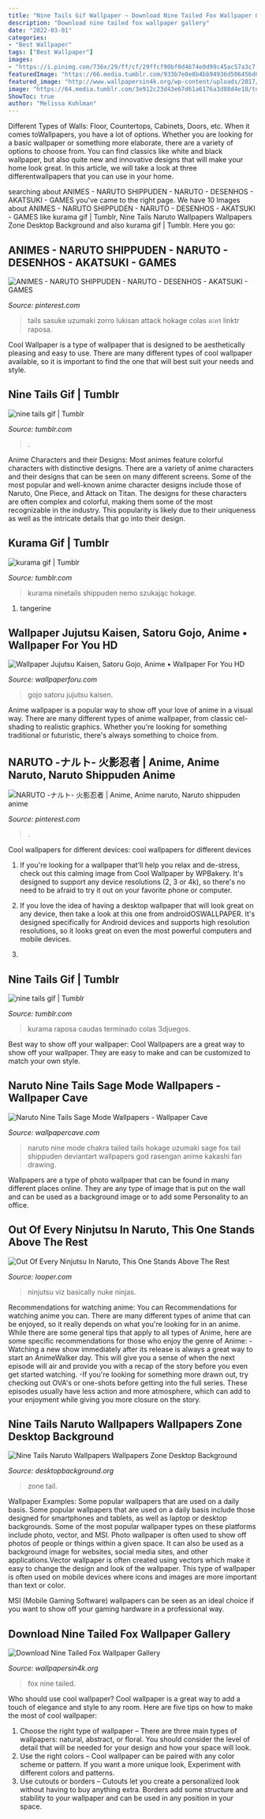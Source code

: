 ```yaml
---
title: "Nine Tails Gif Wallpaper ~ Download Nine Tailed Fox Wallpaper Gallery"
description: "Download nine tailed fox wallpaper gallery"
date: "2022-03-01"
categories:
- "Best Wallpaper"
tags: ["Best Wallpaper"]
images:
- "https://i.pinimg.com/736x/29/ff/cf/29ffcf90bf0d4674e0d99c45ac57a3c7.jpg"
featuredImage: "https://66.media.tumblr.com/933b7e0e8b4bb94936d506456d043cc3/tumblr_o8i5h60GfV1u9aqcno1_500.gifv"
featured_image: "http://www.wallpapersin4k.org/wp-content/uploads/2017/04/Nine-Tailed-Fox-Wallpaper-11.jpg"
image: "https://64.media.tumblr.com/3e912c23d43e67d61a6176a3d88d4e18/tumblr_ow760nwdiE1rqe0rbo1_540.gifv"
ShowToc: true
author: "Melissa Kuhlman"
---
```



Different Types of Walls: Floor, Countertops, Cabinets, Doors, etc.
When it comes toWallpapers, you have a lot of options. Whether you are looking for a basic wallpaper or something more elaborate, there are a variety of options to choose from. You can find classics like white and black wallpaper, but also quite new and innovative designs that will make your home look great. In this article, we will take a look at three differentwallpapers that you can use in your home.

	

		
searching about ANIMES - NARUTO SHIPPUDEN - NARUTO - DESENHOS - AKATSUKI - GAMES you've came to the right page. We have 10 Images about ANIMES - NARUTO SHIPPUDEN - NARUTO - DESENHOS - AKATSUKI - GAMES like kurama gif | Tumblr, Nine Tails Naruto Wallpapers Wallpapers Zone Desktop Background and also kurama gif | Tumblr. Here you go:
		
    
## ANIMES - NARUTO SHIPPUDEN - NARUTO - DESENHOS - AKATSUKI - GAMES

<img loading=lazy src="https://i.pinimg.com/736x/a5/9d/ae/a59daed5c81625456df389dc9d480dd9.jpg" onerror="this.onerror=null;this.src='https://tse1.mm.bing.net/th?id=OIP.WdPtP_Hu3EppuXl7KrzsQAHaNK&amp;pid=15.1';" alt="ANIMES - NARUTO SHIPPUDEN - NARUTO - DESENHOS - AKATSUKI - GAMES">

_Source: pinterest.com_

>tails sasuke uzumaki zorro lukisan attack hokage colas ละคร linktr raposa. 

	

Cool Wallpaper is a type of wallpaper that is designed to be aesthetically pleasing and easy to use. There are many different types of cool wallpaper available, so it is important to find the one that will best suit your needs and style.

    
## Nine Tails Gif | Tumblr

<img loading=lazy src="https://66.media.tumblr.com/933b7e0e8b4bb94936d506456d043cc3/tumblr_o8i5h60GfV1u9aqcno1_500.gifv" onerror="this.onerror=null;this.src='https://tse1.mm.bing.net/th?id=OIP.o_ze8VSUwCJOhhIQJ4mPRgHaDX&amp;pid=15.1';" alt="nine tails gif | Tumblr">

_Source: tumblr.com_

>. 

	

Anime Characters and their Designs: Most animes feature colorful characters with distinctive designs.
There are a variety of anime characters and their designs that can be seen on many different screens. Some of the most popular and well-known anime character designs include those of Naruto, One Piece, and Attack on Titan. The designs for these characters are often complex and colorful, making them some of the most recognizable in the industry. This popularity is likely due to their uniqueness as well as the intricate details that go into their design.

    
## Kurama Gif | Tumblr

<img loading=lazy src="https://64.media.tumblr.com/3e912c23d43e67d61a6176a3d88d4e18/tumblr_ow760nwdiE1rqe0rbo1_540.gifv" onerror="this.onerror=null;this.src='https://tse2.mm.bing.net/th?id=OIP.90jFTN8JkzmWIn4o2ECRXAHaDo&amp;pid=15.1';" alt="kurama gif | Tumblr">

_Source: tumblr.com_

>kurama ninetails shippuden nemo szukając hokage. 

	

1. tangerine 

    
## Wallpaper Jujutsu Kaisen, Satoru Gojo, Anime • Wallpaper For You HD

<img loading=lazy src="https://wallpaperforu.com/wp-content/uploads/2021/06/Wallpaper-Jujutsu-Kaisen-Satoru-Gojo-Anime-2846x1600px34-scaled.jpg" onerror="this.onerror=null;this.src='https://tse4.mm.bing.net/th?id=OIP.USWazH-2gYO6i6IVpjW4nAHaEK&amp;pid=15.1';" alt="Wallpaper Jujutsu Kaisen, Satoru Gojo, Anime • Wallpaper For You HD">

_Source: wallpaperforu.com_

>gojo satoru jujutsu kaisen. 

	

Anime wallpaper is a popular way to show off your love of anime in a visual way. There are many different types of anime wallpaper, from classic cel-shading to realistic graphics. Whether you're looking for something traditional or futuristic, there's always something to choice from.

    
## NARUTO -ナルト- 火影忍者 | Anime, Anime Naruto, Naruto Shippuden Anime

<img loading=lazy src="https://i.pinimg.com/736x/29/ff/cf/29ffcf90bf0d4674e0d99c45ac57a3c7.jpg" onerror="this.onerror=null;this.src='https://tse1.mm.bing.net/th?id=OIP.T1iq78taMYD3mwjU-ChGpwHaKe&amp;pid=15.1';" alt="NARUTO -ナルト- 火影忍者 | Anime, Anime naruto, Naruto shippuden anime">

_Source: pinterest.com_

>. 

	

Cool wallpapers for different devices:
cool wallpapers for different devices 

1. If you're looking for a wallpaper that'll help you relax and de-stress, check out this calming image from Cool Wallpaper by WPBakery. It's designed to support any device resolutions (2, 3 or 4k), so there's no need to be afraid to try it out on your favorite phone or computer.

2. If you love the idea of having a desktop wallpaper that will look great on any device, then take a look at this one from androidOSWALLPAPER. It's designed specifically for Android devices and supports high resolution resolutions, so it looks great on even the most powerful computers and mobile devices.

3.

    
## Nine Tails Gif | Tumblr

<img loading=lazy src="https://68.media.tumblr.com/d13c42303747b4ea892c70c286605a8b/tumblr_n5m86ngln81tt07tao1_500.gif" onerror="this.onerror=null;this.src='https://tse3.mm.bing.net/th?id=OIP.z9FLah-IcjCutcXtqmE_vQHaG_&amp;pid=15.1';" alt="nine tails gif | Tumblr">

_Source: tumblr.com_

>kurama raposa caudas terminado colas 3djuegos. 

	

Best way to show off your wallpaper:
Cool Wallpapers are a great way to show off your wallpaper. They are easy to make and can be customized to match your own style.

    
## Naruto Nine Tails Sage Mode Wallpapers - Wallpaper Cave

<img loading=lazy src="https://wallpapercave.com/wp/wp2664928.jpg" onerror="this.onerror=null;this.src='https://tse3.mm.bing.net/th?id=OIP.gxhGq5y-qgwqsMNoB2yEfgHaLc&amp;pid=15.1';" alt="Naruto Nine Tails Sage Mode Wallpapers - Wallpaper Cave">

_Source: wallpapercave.com_

>naruto nine mode chakra tailed tails hokage uzumaki sage fox tail shippuden deviantart wallpapers god rasengan anime kakashi fan drawing. 

	



Wallpapers are a type of photo wallpaper that can be found in many different places online. They are any type of image that is put on the wall and can be used as a background image or to add some Personality to an office.

    
## Out Of Every Ninjutsu In Naruto, This One Stands Above The Rest

<img loading=lazy src="https://www.looper.com/img/gallery/out-of-every-ninjutsu-in-naruto-this-one-stands-above-the-rest/the-tailed-beast-bomb-is-basically-a-nuke-for-ninjas-1629821157.jpg" onerror="this.onerror=null;this.src='https://tse1.mm.bing.net/th?id=OIP.AgNfXoUPz5OlVdnCwHqYEwHaEK&amp;pid=15.1';" alt="Out Of Every Ninjutsu In Naruto, This One Stands Above The Rest">

_Source: looper.com_

>ninjutsu viz basically nuke ninjas. 

	

Recommendations for watching anime: You can
Recommendations for watching anime you can. There are many different types of anime that can be enjoyed, so it really depends on what you're looking for in an anime. While there are some general tips that apply to all types of Anime, here are some specific recommendations for those who enjoy the genre of Anime: 
-Watching a new show immediately after its release is always a great way to start an AnimeWalker day. This will give you a sense of when the next episode will air and provide you with a recap of the story before you even get started watching. 
-If you're looking for something more drawn out, try checking out OVA's or one-shots before getting into the full series. These episodes usually have less action and more atmosphere, which can add to your enjoyment while giving you more closure on the story.

    
## Nine Tails Naruto Wallpapers Wallpapers Zone Desktop Background

<img loading=lazy src="https://www.desktopbackground.org/download/480x800/2013/08/03/617371_nine-tails-naruto-wallpapers-wallpapers-zone_1360x906_h.png" onerror="this.onerror=null;this.src='https://tse2.mm.bing.net/th?id=OIP._0AGVnsud6ghT284PpRLvgHaMW&amp;pid=15.1';" alt="Nine Tails Naruto Wallpapers Wallpapers Zone Desktop Background">

_Source: desktopbackground.org_

>zone tail. 

	

Wallpaper Examples: Some popular wallpapers that are used on a daily basis.
Some popular wallpapers that are used on a daily basis include those designed for smartphones and tablets, as well as laptop or desktop backgrounds. Some of the most popular wallpaper types on these platforms include photo, vector, and MSI. 
Photo wallpaper is often used to show off photos of people or things within a given space. It can also be used as a background image for websites, social media sites, and other applications.Vector wallpaper is often created using vectors which make it easy to change the design and look of the wallpaper. This type of wallpaper is often used on mobile devices where icons and images are more important than text or color. 

MSI (Mobile Gaming Software) wallpapers can be seen as an ideal choice if you want to show off your gaming hardware in a professional way.

    
## Download Nine Tailed Fox Wallpaper Gallery

<img loading=lazy src="http://www.wallpapersin4k.org/wp-content/uploads/2017/04/Nine-Tailed-Fox-Wallpaper-11.jpg" onerror="this.onerror=null;this.src='https://tse4.mm.bing.net/th?id=OIP.mXDlNQjlmddFkxlBoN7ifAAAAA&amp;pid=15.1';" alt="Download Nine Tailed Fox Wallpaper Gallery">

_Source: wallpapersin4k.org_

>fox nine tailed. 

	

Who should use cool wallpaper?
Cool wallpaper is a great way to add a touch of elegance and style to any room. Here are five tips on how to make the most of cool wallpaper: 
1) Choose the right type of wallpaper – There are three main types of wallpapers: natural, abstract, or floral. You should consider the level of detail that will be needed for your design and how your space will look. 
2) Use the right colors – Cool wallpaper can be paired with any color scheme or pattern. If you want a more unique look, Experiment with different colors and patterns. 
3) Use cutouts or borders – Cutouts let you create a personalized look without having to buy anything extra. Borders add some structure and stability to your wallpaper and can be used in any position in your space.

